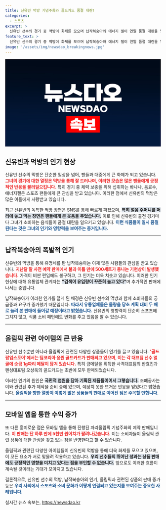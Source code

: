 ```yaml
---
title: 신유빈 먹방 기념주화와 골드카드 품절 대란!
categories:
  - 스포츠
excerpt: >
  신유빈 선수의 경기 중 먹방이 화제를 모으며 납작복숭아와 에너지 젤이 연일 품절 대란을 일으켰습니다. 더불어 금메달리스트들의 골드카드도 폭발적 인기를 끌고 있습니다!
feature_text: >
  신유빈 선수의 경기 중 먹방이 화제를 모으며 납작복숭아와 에너지 젤이 연일 품절 대란을 일으켰습니다. 더불어 금메달리스트들의 골드카드도 폭발적 인기를 끌고 있습니다!
image: '/assets/img/newsdao_breakingnews.jpg'
---
```


<p><img src="/assets/img/newsdao_breakingnews.jpg" alt="koreaapp 속보" /></p>

<h2 data-ke-size="size26">신유빈과 먹방의 인기 현상</h2>

<p data-ke-size="size16">신유빈 선수의 먹방은 단순한 일상을 넘어, 팬들과 대중에게 큰 화제가 되고 있습니다. <b><span style="color: #ee2323;">그녀의 경기에 대한 열정은 먹방을 통해 잘 드러나며, 이러한 모습은 많은 팬들에게 긍정적인 반응을 불러일으킵니다.</span></b> 특히 경기 중 체력 보충을 위해 섭취하는 바나나, 음료수, 에너지젤은 스포츠 팬들에게 큰 관심을 받고 있습니다. 이러한 점에서 신유빈의 먹방은 많은 이들에게 사랑받고 있습니다.</p>

<p data-ke-size="size16">최근 신유빈의 독특한 먹방 장면은 SNS를 통해 빠르게 퍼졌으며, <b><span style="background-color: #21538527;">특히 얼음 주머니를 머리에 놓고 먹는 장면은 팬들에게 큰 웃음을 주었습니다.</span></b> 이로 인해 신유빈의 출전 경기마다 그녀가 소비하는 음식들이 품절 대란을 일으키고 있습니다. <b><span style="color: #1a5490;">이런 식품들이 일시 품절된다는 것은 그녀의 인기와 영향력을 보여주는 증거입니다.</span></b></p>

<hr />

<h2 data-ke-size="size26">납작복숭아의 폭발적 인기</h2>

<p data-ke-size="size16">신유빈의 먹방을 통해 유명세를 탄 납작복숭아는 이제 많은 사람들의 관심을 받고 있습니다. <b><span style="color: #ee2323;">지난달 말 사전 예약 판매에서 불과 이틀 만에 500세트가 동나는 기현상이 발생했습니다.</span></b> 가격이 비싼 편임에도 불구하고, 그 인기는 더욱 치솟고 있습니다. 이러한 인기 현상에 대해 유통업체 관계자는 <b><span style="background-color: #21538527;">"검색어 유입량이 꾸준히 늘고 있다"</span></b>며 추가적인 판매에 나서는 중입니다.</p>

<p data-ke-size="size16">납작복숭아가 이러한 인기를 끌게 된 배경은 신유빈 선수의 먹방과 함께 소비자들의 궁금증과 요구가 증가했기 때문입니다. <b><span style="color: #1a5490;">따라서 유통업체들은 물량을 당초 계획 대비 두 배로 늘려 본 판매에 들어갈 예정이라고 밝혔습니다.</span></b> 신유빈의 영향력이 단순히 스포츠에 그치지 않고, 식품 소비 패턴에도 변화를 주고 있음을 알 수 있습니다.</p>

<hr />

<h2 data-ke-size="size26">올림픽 관련 아이템의 큰 반응</h2>

<p data-ke-size="size16">신유빈 선수뿐만 아니라 올림픽에 관련된 다양한 상품들이 인기를 끌고 있습니다. <b><span style="color: #ee2323;">'골드 팝업스토어'에서는 팀코리아 응원 골드카드가 판매되고 있으며, 이는 각 대표팀 선수 얼굴에 순금 1g짜리 메달이 담겨 있습니다.</span></b> 특히 금메달을 획득한 사격대표팀의 반효진과 펜싱대표팀 오상욱의 골드카드는 초반에 모두 판매되었습니다.</p>

<p data-ke-size="size16">이러한 인기의 원인은 <b><span style="background-color: #21538527;">국민적 염원을 담아 기획된 제품들이어서 그렇습니다.</span></b> 조폐공사는 이와 관련된 추가 제작을 준비 중에 있으며, 예상치 못한 뜨거운 반응을 얻었다고 밝혔습니다. <b><span style="color: #1a5490;">올림픽을 향한 열망이 이렇게 많은 상품들의 판매로 이어진 점은 주목할 만합니다.</span></b></p>

<hr />

<h2 data-ke-size="size26">모바일 앱을 통한 수익 증가</h2>

<p data-ke-size="size16">또 다른 흥미로운 점은 모바일 앱을 통해 진행된 파리올림픽 기념주화의 예약 판매입니다. <b><span style="color: #ee2323;">이 판매는 단 하루 만에 5천만 원어치가 팔려나갔습니다.</span></b> 이는 소비자들이 올림픽 관련 상품에 대한 관심을 갖고 있는 점을 반영한다고 할 수 있습니다.</p>

<p data-ke-size="size16">올림픽과 관련된 다양한 아이템들이 신유빈의 먹방을 통해 더욱 화제를 모으고 있으며, 이 모든 요소가 서로 맞물려 작용하고 있습니다. <b><span style="background-color: #21538527;">우리 선수들의 뛰어난 성과는 상품 판매에도 긍정적인 영향을 미치고 있다는 점을 부인할 수 없습니다.</span></b> 앞으로도 이러한 흐름이 계속될 것이라는 기대가 모아지고 있습니다.</p>

<p data-ke-size="size16">결론적으로, 신유빈 선수의 먹방, 납작복숭아의 인기, 올림픽과 관련된 상품의 판매 증가 등은 <b><span style="color: #1a5490;">우리 사회에서 스포츠와 소비 문화가 어떻게 연결되고 있는지를 보여주는 중요한 사례입니다.</span></b></p>
실시간 뉴스 속보는, <a href="https://newsdao.kr" rel="dofollow">https://newsdao.kr</a>



